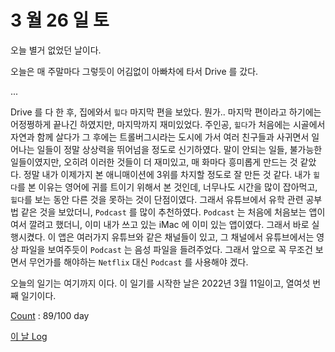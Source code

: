 # 3 월 26 일 토

오늘 별거 없었던 날이다.

오늘은 매 주말마다 그렇듯이 어김없이 아빠차에 타서 Drive 를 갔다.

...

Drive 를 다 한 후, 집에와서 `힐다` 마지막 편을 보았다. 뭔가.. 마지막 편이라고 하기에는 어정쩡하게 끝나긴 하였지만, 마지막까지 재미있었다. 주인공, `힐다`가 처음에는 시골에서 자연과 함께 살다가 그 후에는 트롤버그시라는 도시에 가서 여러 친구들과 사귀면서 일어나는 일들이 정말 상상력을 뛰어넘을 정도로 신기하였다. 말이 안되는 일들, 불가능한 일들이였지만, 오히려 이러한 것들이 더 재미있고, 매 화마다 흥미롭게 만드는 것 같았다. 정말 내가 이제가지 본 애니매이션에 3위를 차지할 정도로 잘 만든 것 같다. 내가 `힐다`를 본 이유는 영어에 귀를 트이기 위해서 본 것인데, 너무나도 시간을 많이 잡아먹고, `힐다`를 보는 동안 다른 것을 못하는 것이 단점이였다. 그래서 유튜브에서 유학 관련 공부법 같은 것을 보았더니, `Podcast` 를 많이 추천하였다. `Podcast` 는 처음에 처음보는 앱이여서 깔려고 했더니, 이미 내가 쓰고 있는 iMac 에 이미 있는 앱이였다. 그래서 바로 실행시켰다. 이 앱은 여러가지 유튜브와 같은 채널들이 있고, 그 채널에서 유튜브에서는 영상 파일을 보여주듯이 `Podcast` 는 음성 파일을 들려주었다. 그래서 앞으로 꼭 무조건 보면서 무언가를 해야하는 `Netflix` 대신 `Podcast` 를 사용해야 겠다.

오늘의 일기는 여기까지 이다. 이 일기를 시작한 날은 2022년 3월 11일이고, 열여섯 번째 일기이다.

[Count](../../../roadmap/roadmap.md) : 89/100 day

[이 날 Log](../../../logs/2022/3/26.md)
